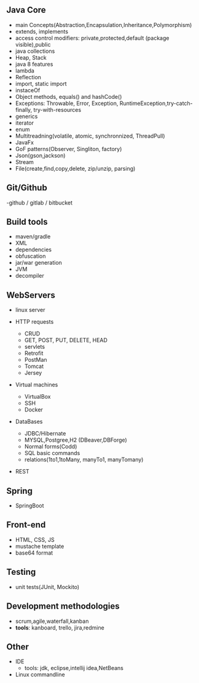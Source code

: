 ## Java Core
-	main Concepts(Abstraction,Encapsulation,Inheritance,Polymorphism)
- 	extends, implements
- 	access control modifiers: private,protected,default (package visible),public
- 	java collections
- 	Heap, Stack
- 	java 8 features
- 	lambda 
- 	Reflection
- 	import, static import
- 	instaceOf
- 	Object methods, equals() and hashCode()
- 	Exceptions: Throwable, Error, Exception, RuntimeException,try-catch-finally, try-with-resources
- 	generics
- 	iterator
- 	enum
- 	Multitreadning(volatile, atomic, synchronnized, ThreadPull)
- 	JavaFx
- 	GoF patterns(Observer, Singliton, factory)
- 	Json(gson,jackson)
- 	Stream
- 	File(create,find,copy,delete, zip/unzip, parsing)

## Git/Github
-github / gitlab / bitbucket

## Build tools
- maven/gradle
- XML
- dependencies
- obfuscation
- jar/war generation
- JVM
- decompiler

## WebServers
- linux server
- HTTP requests
	- CRUD
	- GET, POST, PUT, DELETE, HEAD
	- servlets
	- Retrofit
	- PostMan
	- Tomcat
	- Jersey

- Virtual machines
	- VirtualBox
	- SSH
	- Docker

- DataBases
	- JDBC/Hibernate
	- MYSQL,Postgree,H2 (DBeaver,DBForge)
	- Normal forms(Codd)
	- SQL basic commands
	- relations(1to1,1toMany, manyTo1, manyTomany)
- REST
## Spring
- SpringBoot
## Front-end
- HTML, CSS, JS
- mustache template
- base64 format

## Testing
- unit tests(JUnit, Mockito)

## Development methodologies
- scrum,agile,waterfall,kanban
- **tools**: kanboard, trello, jira,redmine

## Other
- IDE
	- tools: jdk, eclipse,intellij idea,NetBeans
- Linux commandline
